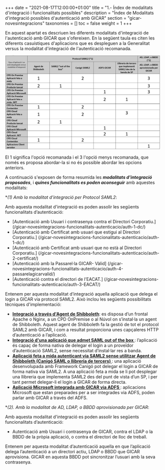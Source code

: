 +++
date        = "2021-08-17T12:00:00+01:00"
title       = "1.- Índex de modalitats d'integració i funcionalitats possibles"
description = "Índex de Modalitats d'integració possibles d'autenticació amb GICAR"
section     = "gicar-novesintegracions"
taxonomies  = []
toc 		= false
weight 		= 1
+++

En aquest apartat es descriuen les diferents modalitats d'integració de l'autenticació amb GICAR que s'ofereixen. En la següent taula es citen les diferents casuístiques d'aplicacions que es despleguen a la Generalitat versus la modalitat d'integració de l'autenticació recomanada.

![Integració Aplicacions GICAR](/related/gicar/mod-autentic-2021.png)

El 1 significa l'opció recomanada i el 3 l'opció menys recomanada, que només es proposa abordar-la si no és possible abordar les opcions anteriors.

A continuació s'exposen de forma resumida les ***modalitats d'integració proposades***, i ***quines funcionalitats es poden aconseguir*** amb aquestes modalitats:

**(*1) Amb la modalitat d’integració per Protocol SAML2**: 

Amb aquesta modalitat d'integració es poden assolir les següents funcionalitats d’autenticació:

-	[Autenticació amb Usuari i contrasenya contra el Directori Corporatiu.] (/gicar-novesintegracions-funcionalitats-autenticacio/auth-1-dc/)
-	[Autenticació amb Certificat amb usuari que estigui al Directori Corporatiu.] (/gicar-novesintegracions-funcionalitats-autenticacio/auth-1-dc/)
-	[Autenticació amb Certificat amb usuari que no està al Directori Corporatiu.] (/gicar-novesintegracions-funcionalitats-autenticacio/auth-2-certificat/)
-	[Autenticació amb la Passarel·la GICAR- Vàlid] (/gicar-novesintegracions-funcionalitats-autenticacio/auth-4-passarelagicarvalid/)
-	[Autenticació contra el directori de l’EACAT.] (/gicar-novesintegracions-funcionalitats-autenticacio/auth-3-EACAT/)

Entenem per aquesta modalitat d’integració aquella aplicació que delega el login a GICAR via protocol SAML2. Això inclou les següents possibilitats tècniques d'implementació:

-	**[Integració a través d'Agent de Shibboleth](/gicar-novesintegracions-tecniques-autenticacio/auth-saml2-1-agent_shibboleth/)**: es disposa d’un frontal Apache o Nginx, a un CPD OnPremise o al Núvol on s’instal·la un agent de Shibboleth. Aquest agent de Shibboleth fa la gestió de tot el protocol SAML2 amb GICAR, i com a resultat proporciona unes capçaleres HTTP d’autenticació a l’aplicació.
-	**[Integració d'una aplicació que admet SAML out of the box ](/gicar-novesintegracions-tecniques-autenticacio/auth-saml2-2-out-of-the-box/)**: l’aplicació és capaç de forma nativa de delegar el login a un proveïdor d’autenticació SAML2, sense necessitat d’instal·lar res a banda.
-	**[Aplicació feta a mida autenticant via SAML2 sense utilitzar Agent de Shibboleth (Canigó SAML o llibreria de tercers) ](/gicar-novesintegracions-tecniques-autenticacio/auth-saml2-3-fet-a-mida/)**: una aplicació desenvolupada amb Framework Canigó pot delegar el login a GICAR de forma nativa via SAML2. A una aplicació feta a mida se li pot desplegar una llibreria que implementa SAML2 des del punt de vista d’un SP, i per tant permet delegar-li el login a GICAR de forma directa.
-	**[Aplicació Microsoft integrada amb GICAR via ADFS ](/gicar-novesintegracions-tecniques-autenticacio/auth-saml2-4-adfs/)**: aplicacions Microsoft que estan preparades per a ser integrades via ADFS, poden parlar amb GICAR a través del ADFS.


**(*2). Amb la modalitat de AD, LDAP, o BBDD aprovisionada per GICAR**:

Amb aquesta modalitat d'integració es poden assolir les següents funcionalitats d’autenticació:

- Autenticació amb Usuari i contrasenya de GICAR, contra el LDAP o la BBDD de la pròpia aplicació, o contra el directori de lloc de treball.

Entenem per aquesta modalitat d’autenticació aquella en que l’aplicació delega l’autenticació a un directori actiu, LDAP o BBDD que GICAR aprovisiona. GICAR en aquesta BBDD pot sincronitzar l’usuari amb la seva contrasenya.
